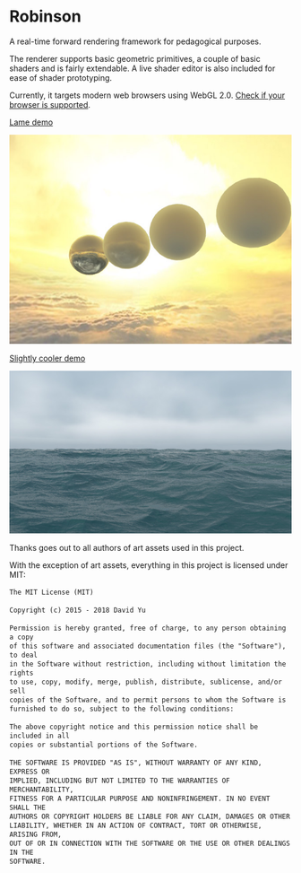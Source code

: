 # Robinson

A real-time forward rendering framework for pedagogical purposes.

The renderer supports basic geometric primitives, a couple of basic shaders and is fairly extendable. A live shader editor is also included for ease of shader prototyping.

Currently, it targets modern web browsers using WebGL 2.0. [Check if your browser is supported](https://www.caniuse.com/#search=webgl%202).

[Lame demo](http://davidyu.github.io/Robinson-web-samples/showcase/app.html)

[![lame but live](screenshots/materials_showcase.jpg)](http://davidyu.github.io/Robinson-web-samples/showcase/app.html)

[Slightly cooler demo](http://davidyu.github.io/Robinson-web-samples/sky/app.html)

[![water](screenshots/ocean.jpg)](http://davidyu.github.io/Robinson-web-samples/sky/app.html)

Thanks goes out to all authors of art assets used in this project.

With the exception of art assets, everything in this project is licensed under MIT:

```
The MIT License (MIT)

Copyright (c) 2015 - 2018 David Yu

Permission is hereby granted, free of charge, to any person obtaining a copy
of this software and associated documentation files (the "Software"), to deal
in the Software without restriction, including without limitation the rights
to use, copy, modify, merge, publish, distribute, sublicense, and/or sell
copies of the Software, and to permit persons to whom the Software is
furnished to do so, subject to the following conditions:

The above copyright notice and this permission notice shall be included in all
copies or substantial portions of the Software.

THE SOFTWARE IS PROVIDED "AS IS", WITHOUT WARRANTY OF ANY KIND, EXPRESS OR
IMPLIED, INCLUDING BUT NOT LIMITED TO THE WARRANTIES OF MERCHANTABILITY,
FITNESS FOR A PARTICULAR PURPOSE AND NONINFRINGEMENT. IN NO EVENT SHALL THE
AUTHORS OR COPYRIGHT HOLDERS BE LIABLE FOR ANY CLAIM, DAMAGES OR OTHER
LIABILITY, WHETHER IN AN ACTION OF CONTRACT, TORT OR OTHERWISE, ARISING FROM,
OUT OF OR IN CONNECTION WITH THE SOFTWARE OR THE USE OR OTHER DEALINGS IN THE
SOFTWARE.
```
